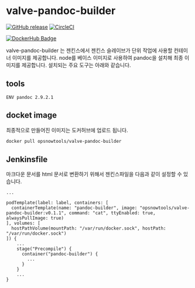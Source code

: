 # valve-pandoc-builder

[![GitHub release](https://img.shields.io/github/release/opsnow-tools/valve-pandoc-builder.svg)](https://github.com/opsnow-tools/valve-pandoc-builder/releases)
[![CircleCI](https://circleci.com/gh/opsnow-tools/valve-pandoc-builder.svg?style=svg)](https://circleci.com/gh/opsnow-tools/valve-pandoc-builder)

[![DockerHub Badge](http://dockeri.co/image/opsnowtools/valve-pandoc-builder)](https://hub.docker.com/r/opsnowtools/valve-pandoc-builder/)

valve-pandoc-builder 는 젠킨스에서 젠킨스 슬레이브가 단위 작업에 사용할 컨테이너 이미지를 제공합니다.
node를 베이스 이미지로 사용하여 pandoc을 설치해 최종 이미지를 제공합니다.
설치되는 주요 도구는 아래와 같습니다.

## tools
```
ENV pandoc 2.9.2.1
```

## docket image
최종적으로 만들어진 이미지는 도커허브에 업로드 됩니다.
```bash
docker pull opsnowtools/valve-pandoc-builder
```

## Jenkinsfile
마크다운 문서를 html 문서로 변환하기 위해서 젠킨스파일을 다음과 같이 설정할 수 있습니다.
```
...

podTemplate(label: label, containers: [
  containerTemplate(name: "pandoc-builder", image: "opsnowtools/valve-pandoc-builder:v0.1.1", command: "cat", ttyEnabled: true, alwaysPullImage: true)
], volumes: [
  hostPathVolume(mountPath: "/var/run/docker.sock", hostPath: "/var/run/docker.sock")
]) {
    ...
    stage("Precompile") {
      container("pandoc-builder") {
        ...
      }
    }
    ...
}
```